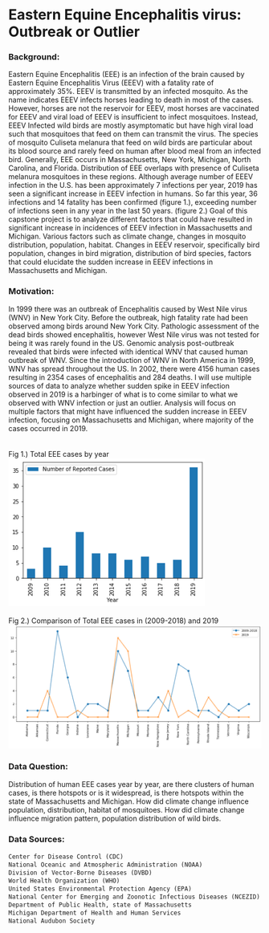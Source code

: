 # Eastern Equine Encephalitis virus: Outbreak or Outlier

### Background:
Eastern Equine Encephalitis (EEE) is an infection of the brain caused by Eastern Equine Encephalitis Virus (EEEV) with a fatality rate of approximately 35%.  EEEV is transmitted by an infected mosquito. As the name indicates EEEV infects horses leading to death in most of the cases. However, horses are not the reservoir for EEEV, most horses are vaccinated for EEEV and viral load of EEEV is insufficient to infect mosquitoes. Instead, EEEV Infected wild birds are mostly asymptomatic but have high viral load such that mosquitoes that feed on them can transmit the virus. The species of mosquito Culiseta melanura that feed on wild birds are particular about its blood source and rarely feed on human after blood meal from an infected bird. Generally, EEE occurs in Massachusetts, New York, Michigan, North Carolina, and Florida. Distribution of EEE overlaps with presence of Culiseta melanura mosquitoes in these regions.
	Although average number of EEEV infection in the U.S. has been approximately 7 infections per year, 2019 has seen a significant increase in EEEV infection in humans. So far this year, 36 infections and 14 fatality has been confirmed (figure 1.), exceeding number of infections seen in any year in the last 50 years. (figure 2.)
	Goal of this capstone project is to analyze different factors that could have resulted in  significant increase in incidences of EEEV infection in Massachusetts and Michigan.  Various factors such as climate change, changes in mosquito distribution, population, habitat. Changes in EEEV reservoir, specifically bird population, changes in bird migration, distribution of bird species, factors that could elucidate the sudden increase in EEEV infections in Massachusetts and Michigan.

### Motivation:
In 1999 there was an outbreak of Encephalitis caused by West Nile virus (WNV) in New York City. Before the outbreak, high fatality rate had been observed among birds around New York City. Pathologic assessment of the dead birds showed encephalitis, however West Nile virus was not tested for being it was rarely found in the US. Genomic analysis post-outbreak revealed that birds were infected with identical WNV that caused human outbreak of WNV. Since the introduction of WNV in North America in 1999, WNV has spread throughout the US. In 2002, there were 4156 human cases resulting in 2354 cases of encephalitis and 284 deaths. I will use multiple sources of data to analyze whether sudden spike in EEEV infection observed in 2019 is a harbinger of what is to come similar to what we observed with WNV infection or just an outlier.  Analysis will focus on multiple factors that might have influenced the sudden increase in EEEV infection, focusing on Massachusetts and Michigan, where majority of the cases occurred in 2019. 
<br>
<br>
<br>
Fig 1.) Total EEE cases by year
<br>
<img src="fig1.png">
<br>
<br>
Fig 2.) Comparison of Total EEE cases in (2009-2018) and 2019
<img src="fig2.png">
<BR>
### Data Question:
Distribution of human EEE cases year by year, are there clusters of human cases, is there hotspots or is it widespread, is there hotspots within the state of Massachusetts and Michigan.
How did climate change influence population, distribution, habitat of mosquitoes.
How did climate change influence migration pattern, population distribution of wild birds.


### Data Sources:
	Center for Disease Control (CDC)
	National Oceanic and Atmospheric Administration (NOAA)
	Division of Vector-Borne Diseases (DVBD)
	World Health Organization (WHO)
	United States Environmental Protection Agency (EPA)
	National Center for Emerging and Zoonotic Infectious Diseases (NCEZID)
	Department of Public Health, state of Massachusetts
	Michigan Department of Health and Human Services
	National Audubon Society
